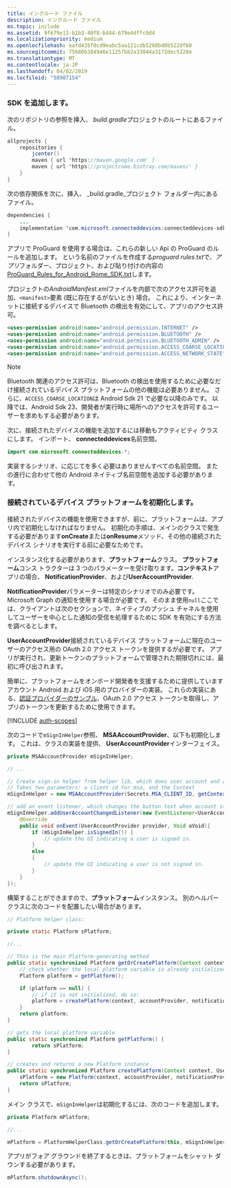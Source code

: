 ```yaml
---
title: インクルード ファイル
description: インクルード ファイル
ms.topic: include
ms.assetid: 9f679e13-b1b3-40f8-bd44-679e4dffc0d4
ms.localizationpriority: medium
ms.openlocfilehash: eafd435f0cd9eabc5aa121cdb5288bd0b522df60
ms.sourcegitcommit: 75680b384946e11257bb2a33044a3172dec5220e
ms.translationtype: MT
ms.contentlocale: ja-JP
ms.lasthandoff: 04/02/2019
ms.locfileid: "58907154"
---
```

### <a name="add-the-sdk"></a>SDK を追加します。

次のリポジトリの参照を挿入、 *build.gradle*プロジェクトのルートにあるファイル。

```java
allprojects {
    repositories {
        jcenter()
        maven { url 'https://maven.google.com' }
        maven { url 'https://projectrome.bintray.com/maven/' }
    }
}
```
次の依存関係を次に、挿入、 _build.gradle_プロジェクト フォルダー内にあるファイル。

```java
dependencies { 
    ...
    implementation 'com.microsoft.connecteddevices:connecteddevices-sdk:0.11.0'
}
```

アプリで ProGuard を使用する場合は、これらの新しい Api の ProGuard のルールを追加します。 という名前のファイルを作成する*proguard rules.txt*で、*アプリ*フォルダー、プロジェクト、および貼り付けの内容の[ProGuard_Rules_for_Android_Rome_SDK.txt](https://github.com/Microsoft/project-rome/blob/master/Android/ProGuard_Rules_for_Android_Rome_SDK.txt)します。

プロジェクトの*AndroidManifest.xml*ファイルを内部で次のアクセス許可を追加、`<manifest>`要素 (既に存在するがないとき) 場合。 これにより、インターネットに接続するデバイスで Bluetooth の検出を有効にして、アプリのアクセス許可。

```xml
<uses-permission android:name="android.permission.INTERNET" />
<uses-permission android:name="android.permission.BLUETOOTH" />
<uses-permission android:name="android.permission.BLUETOOTH_ADMIN" />
<uses-permission android:name="android.permission.ACCESS_COARSE_LOCATION" />
<uses-permission android:name="android.permission.ACCESS_NETWORK_STATE" />
```

> [!NOTE]
> Bluetooth 関連のアクセス許可は、Bluetooth の検出を使用するために必要なだけ接続されているデバイス プラットフォームの他の機能は必要ありません。 さらに、`ACCESS_COARSE_LOCATION`は Android Sdk 21 で必要な以降のみです。 以降では、Android Sdk 23、開発者が実行時に場所へのアクセスを許可するユーザーを求めもする必要があります。

次に、接続されたデバイスの機能を追加するには移動もアクティビティ クラスにします。 インポート、 **connecteddevices**名前空間。

```java
import com.microsoft.connecteddevices.*;
```

実装するシナリオ、に応じてを多く必要はありませんすべての名前空間。 またの進行に合わせて他の Android ネイティブ名前空間を追加する必要があります。

### <a name="initialize-the-connected-devices-platform"></a>接続されているデバイス プラットフォームを初期化します。

接続されたデバイスの機能を使用できますが、前に、プラットフォームは、アプリ内で初期化しなければなりません。 初期化の手順は、メインのクラスで発生する必要があります**onCreate**または**onResume**メソッド、その他の接続されたデバイス シナリオを実行する前に必要なためです。 

インスタンス化する必要があります、**プラットフォーム**クラス。 **プラットフォーム**コンス トラクターは 3 つのパラメーターを受け取ります。**コンテキスト**アプリの場合、 **NotificationProvider**、および**UserAccountProvider**.

**NotificationProvider**パラメーターは特定のシナリオでのみ必要です。 Microsoft Graph の通知を使用する場合が必要です。 そのまま使用`null`ここでは、クライアントは次のセクションで、ネイティブのプッシュ チャネルを使用してユーザーを中心とした通知の受信を処理するために SDK を有効にする方法を調べるとします。

**UserAccountProvider**接続されているデバイス プラットフォームに現在のユーザーのアクセス用の OAuth 2.0 アクセス トークンを提供するが必要です。 アプリが実行され、更新トークンのプラットフォームで管理された期限切れには、最初に呼び出されます。 

簡単に、プラットフォームをオンボード開発者を支援するために提供していますアカウント Android および iOS 用のプロバイダーの実装。 これらの実装にある、[認証プロバイダーのサンプル](https://github.com/Microsoft/project-rome/tree/master/Android/samples/account-provider-sample)、OAuth 2.0 アクセス トークンを取得し、アプリのトークンを更新するために使用できます。

[!INCLUDE [auth-scopes](../auth-scopes.md)]

次のコードで`mSignInHelper`参照、 **MSAAccountProvider**、以下も初期化します。 これは、クラスの実装を提供、 **UserAccountProvider**インターフェイス。

```java
private MSAAccountProvider mSignInHelper;

// ...

// Create sign-in helper from helper lib, which does user account and access token management for us
// Takes two parameters: a client id for msa, and the Context
mSignInHelper = new MSAAccountProvider(Secrets.MSA_CLIENT_ID, getContext());

// add an event listener, which changes the button text when account state changes
mSignInHelper.addUserAccountChangedListener(new EventListener<UserAccountProvider, Void>() {
    @Override
    public void onEvent(UserAccountProvider provider, Void aVoid){
        if (mSignInHelper.isSignedIn()) {
            // update the UI indicating a user is signed in.
        }
        else
        {
            // update the UI indicating a user is not signed in.
        }
    }
});
```

構築することができますので、**プラットフォーム**インスタンス。 別のヘルパー クラスに次のコードを配置したい場合があります。 

```java
// Platform helper class:

private static Platform sPlatform;

//...

// This is the main Platform-generating method
public static synchronized Platform getOrCreatePlatform(Context context, UserAccountProvider accountProvider, NotificationProvider notificationProvider) {
    // check whether the local platform variable is already initialized.
    Platform platform = getPlatform();

    if (platform == null) {
        // if it is not initialized, do so:
        platform = createPlatform(context, accountProvider, notificationProvider);
    }
    return platform;
}

// gets the local platform variable
public static synchronized Platform getPlatform() {
        return sPlatform;
}

// creates and returns a new Platform instance
public static synchronized Platform createPlatform(Context context, UserAccountProvider accountProvider, NotificationProvider notificationProvider) {
    sPlatform = new Platform(context, accountProvider, notificationProvider);
    return sPlatform;
}
```
メイン クラスで、`mSignInHelper`は初期化するには、次のコードを追加します。

```java
private Platform mPlatform;

//...

mPlatform = PlatformHelperClass.getOrCreatePlatform(this, mSignInHelper, null);
```

アプリがフォア グラウンドを終了するときは、プラットフォームをシャット ダウンする必要があります。

```Java
mPlatform.shutdownAsync();
```
